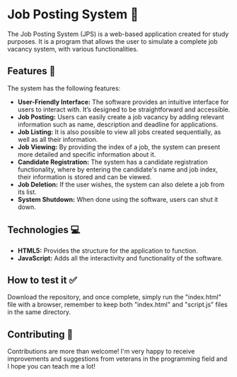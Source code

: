 # Job Posting System 👔

The Job Posting System (JPS) is a web-based application created for study purposes. It is a program that allows the user to simulate a complete job vacancy system, with various functionalities.

## Features 📄

The system has the following features:
- **User-Friendly Interface:** The software provides an intuitive interface for users to interact with. It’s designed to be straightforward and accessible.
- **Job Posting:** Users can easily create a job vacancy by adding relevant information such as name, description and deadline for applications.
- **Job Listing:** It is also possible to view all jobs created sequentially, as well as all their information.
- **Job Viewing:** By providing the index of a job, the system can present more detailed and specific information about it.
- **Candidate Registration:** The system has a candidate registration functionality, where by entering the candidate's name and job index, their information is stored and can be viewed.
- **Job Deletion:** If the user wishes, the system can also delete a job from its list.
- **System Shutdown:** When done using the software, users can shut it down.

## Technologies 💻

- **HTML5:** Provides the structure for the application to function.
- **JavaScript:** Adds all the interactivity and functionality of the software.

## How to test it ✅

Download the repository, and once complete, simply run the "index.html" file with a browser, remember to keep both "index.html" and "script.js" files in the same directory.

## Contributing 🤝

Contributions are more than welcome! I'm very happy to receive improvements and suggestions from veterans in the programming field and I hope you can teach me a lot!
